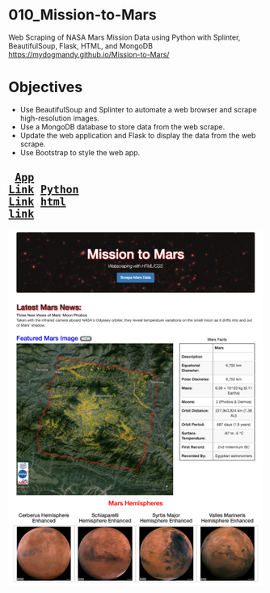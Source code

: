# 010_Mission-to-Mars
Web Scraping of NASA Mars Mission Data using Python with Splinter, BeautifulSoup, Flask, HTML, and MongoDB
<br>
https://mydogmandy.github.io/Mission-to-Mars/

# Objectives
* Use BeautifulSoup and Splinter to automate a web browser and scrape high-resolution images.
* Use a MongoDB database to store data from the web scrape.
* Update the web application and Flask to display the data from the web scrape.
* Use Bootstrap to style the web app.

## <pre> [App Link](https://github.com/mydogmandy/010_Mission-to-Mars/blob/master/app.py)        [Python Link](https://github.com/mydogmandy/010_Mission-to-Mars/blob/master/scraping2.py)        [html link](https://github.com/mydogmandy/010_Mission-to-Mars/blob/master/templates/index.html)</pre>
<img src="https://github.com/mydogmandy/010_Mission-to-Mars/blob/master/completed_app.png"/>
